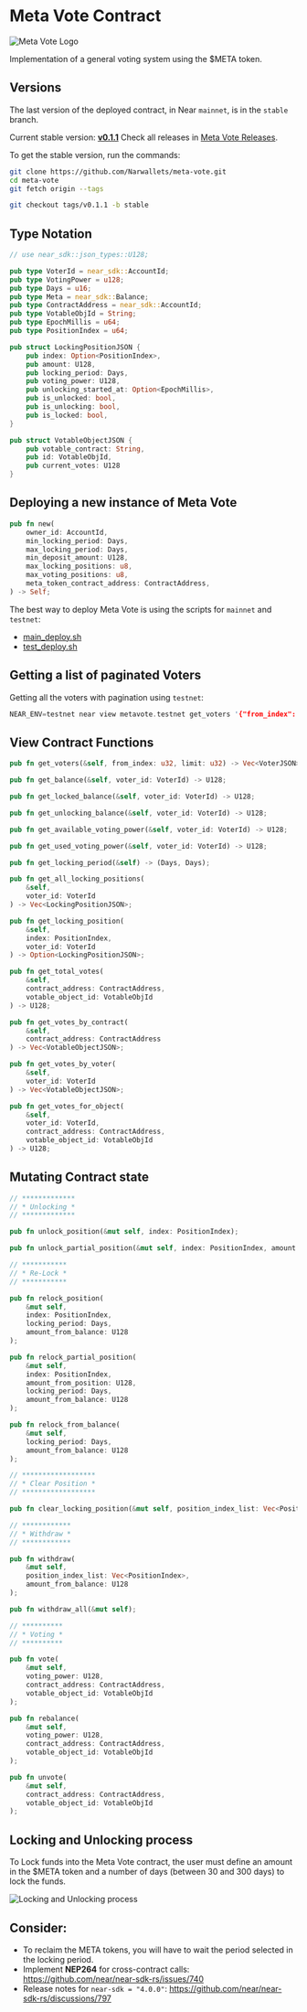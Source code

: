 # Meta Vote Contract

![Meta Vote Logo](media/logo.png)

Implementation of a general voting system using the $META token.

## Versions

The last version of the deployed contract, in Near `mainnet`, is in the `stable` branch.

Current stable version: [**v0.1.1**](https://github.com/Narwallets/meta-vote/releases/tag/v0.1.1)
Check all releases in [Meta Vote Releases](https://github.com/Narwallets/meta-vote/releases).

To get the stable version, run the commands:

```sh
git clone https://github.com/Narwallets/meta-vote.git
cd meta-vote
git fetch origin --tags

git checkout tags/v0.1.1 -b stable
```

## Type Notation

```rs
// use near_sdk::json_types::U128;

pub type VoterId = near_sdk::AccountId;
pub type VotingPower = u128;
pub type Days = u16;
pub type Meta = near_sdk::Balance;
pub type ContractAddress = near_sdk::AccountId;
pub type VotableObjId = String;
pub type EpochMillis = u64;
pub type PositionIndex = u64;

pub struct LockingPositionJSON {
    pub index: Option<PositionIndex>,
    pub amount: U128,
    pub locking_period: Days,
    pub voting_power: U128,
    pub unlocking_started_at: Option<EpochMillis>,
    pub is_unlocked: bool,
    pub is_unlocking: bool,
    pub is_locked: bool,
}

pub struct VotableObjectJSON {
    pub votable_contract: String,
    pub id: VotableObjId,
    pub current_votes: U128
}
```

## Deploying a new instance of Meta Vote

```rs
pub fn new(
    owner_id: AccountId,
    min_locking_period: Days,
    max_locking_period: Days,
    min_deposit_amount: U128,
    max_locking_positions: u8,
    max_voting_positions: u8,
    meta_token_contract_address: ContractAddress,
) -> Self;
```

The best way to deploy Meta Vote is using the scripts for `mainnet` and `testnet`:

- [main_deploy.sh](contract/scripts/main_deploy.sh)
- [test_deploy.sh](contract/scripts/test_deploy.sh)

## Getting a list of paginated Voters

Getting all the voters with pagination using `testnet`:

```rs
NEAR_ENV=testnet near view metavote.testnet get_voters '{"from_index": 0, "limit": 100}'
```

## View Contract Functions

```rs
pub fn get_voters(&self, from_index: u32, limit: u32) -> Vec<VoterJSON>;

pub fn get_balance(&self, voter_id: VoterId) -> U128;

pub fn get_locked_balance(&self, voter_id: VoterId) -> U128;

pub fn get_unlocking_balance(&self, voter_id: VoterId) -> U128;

pub fn get_available_voting_power(&self, voter_id: VoterId) -> U128;

pub fn get_used_voting_power(&self, voter_id: VoterId) -> U128;

pub fn get_locking_period(&self) -> (Days, Days);

pub fn get_all_locking_positions(
    &self,
    voter_id: VoterId
) -> Vec<LockingPositionJSON>;

pub fn get_locking_position(
    &self,
    index: PositionIndex,
    voter_id: VoterId
) -> Option<LockingPositionJSON>;

pub fn get_total_votes(
    &self,
    contract_address: ContractAddress,
    votable_object_id: VotableObjId
) -> U128;

pub fn get_votes_by_contract(
    &self,
    contract_address: ContractAddress
) -> Vec<VotableObjectJSON>;

pub fn get_votes_by_voter(
    &self,
    voter_id: VoterId
) -> Vec<VotableObjectJSON>;

pub fn get_votes_for_object(
    &self,
    voter_id: VoterId,
    contract_address: ContractAddress,
    votable_object_id: VotableObjId
) -> U128;
```

## Mutating Contract state

```rs
// *************
// * Unlocking *
// *************

pub fn unlock_position(&mut self, index: PositionIndex);

pub fn unlock_partial_position(&mut self, index: PositionIndex, amount: U128);

// ***********
// * Re-Lock *
// ***********

pub fn relock_position(
    &mut self,
    index: PositionIndex,
    locking_period: Days,
    amount_from_balance: U128
);

pub fn relock_partial_position(
    &mut self,
    index: PositionIndex,
    amount_from_position: U128,
    locking_period: Days,
    amount_from_balance: U128
);

pub fn relock_from_balance(
    &mut self,
    locking_period: Days,
    amount_from_balance: U128
);

// ******************
// * Clear Position *
// ******************

pub fn clear_locking_position(&mut self, position_index_list: Vec<PositionIndex>);

// ************
// * Withdraw *
// ************

pub fn withdraw(
    &mut self,
    position_index_list: Vec<PositionIndex>,
    amount_from_balance: U128
);

pub fn withdraw_all(&mut self);

// **********
// * Voting *
// **********

pub fn vote(
    &mut self,
    voting_power: U128,
    contract_address: ContractAddress,
    votable_object_id: VotableObjId
);

pub fn rebalance(
    &mut self,
    voting_power: U128,
    contract_address: ContractAddress,
    votable_object_id: VotableObjId
);

pub fn unvote(
    &mut self,
    contract_address: ContractAddress,
    votable_object_id: VotableObjId
);
```

## Locking and Unlocking process

To Lock funds into the Meta Vote contract, the user must define an amount in the $META token and a number of days (between 30 and 300 days) to lock the funds.

![Locking and Unlocking process](media/process.png)

## Consider:

- To reclaim the META tokens, you will have to wait the period selected in the locking period.
- Implement **NEP264** for cross-contract calls: https://github.com/near/near-sdk-rs/issues/740
- Release notes for `near-sdk = "4.0.0"`: https://github.com/near/near-sdk-rs/discussions/797
